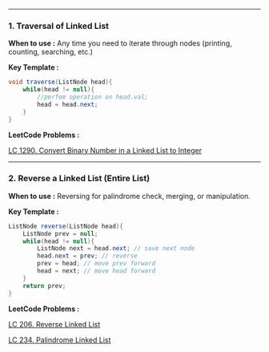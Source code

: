 
---
### **1. Traversal of Linked List**

**When to use :** Any time you need to iterate through nodes (printing, counting, searching, etc.)

**Key Template :**

```java
void traverse(ListNode head){
	while(head != null){
		//perfom operation on head.val;
		head = head.next;
	}
}
```

**LeetCode Problems :**

[LC 1290. Convert Binary Number in a Linked List to Integer](https://leetcode.com/problems/convert-binary-number-in-a-linked-list-to-integer/)


---

### **2. Reverse a Linked List (Entire List)**

**When to use :** Reversing for palindrome check, merging, or manipulation.

**Key Template :**

```java
ListNode reverse(ListNode head){
	ListNode prev = null;
	while(head != null){
		ListNode next = head.next; // save next node
		head.next = prev; // reverse
		prev = head; // move prev forward
		head = next; // move head forward
	}
	return prev;
}
```

**LeetCode Problems :**

[LC 206. Reverse Linked List](https://leetcode.com/problems/reverse-linked-list/)

[LC 234. Palindrome Linked List](https://leetcode.com/problems/palindrome-linked-list/)

